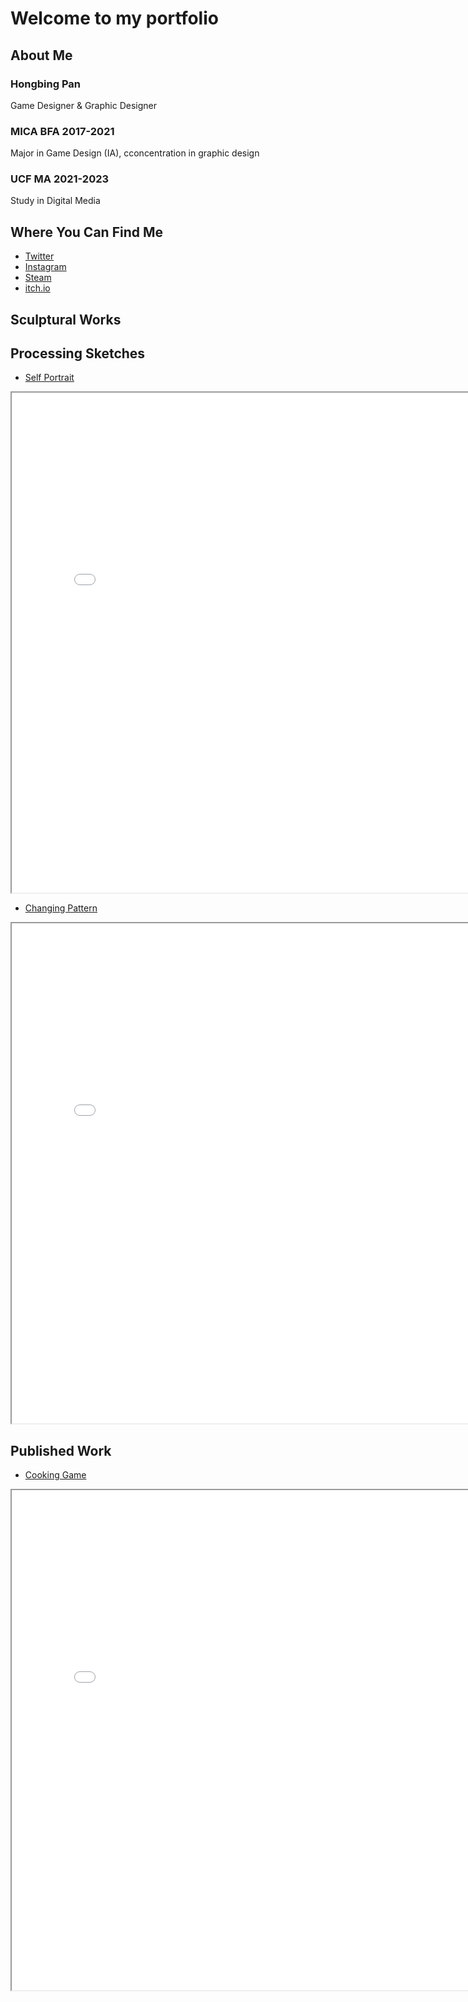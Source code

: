 # Welcome to my portfolio

## About Me
### Hongbing Pan
Game Designer & Graphic Designer
### MICA BFA 2017-2021
Major in Game Design (IA), cconcentration in graphic design
### UCF MA 2021-2023
Study in Digital Media

## Where You Can Find Me
 - [Twitter](https://twitter.com/thingspockydoes)
 - [Instagram](https://www.instagram.com/pockyyyyyy_tnt/)
 - [Steam](https://steamcommunity.com/id/7771922/)
 - [itch.io](https://pockyyyyyy.itch.io/)

## Sculptural Works

## Processing Sketches

 - [Self Portrait](sketch/w1)
 <iframe src="sketch/w1/" height="800" width="800" title="Self Portrait"></iframe>

 - [Changing Pattern](sketch/w2)
 <iframe src="sketch/w2/" height="800" width="800" title="Pattern"></iframe>

## Published Work

 - [Cooking Game](sketch/CookingGame)
 <iframe src="sketch/CookingGame/" height="800" width="800" title="Pattern"></iframe>
